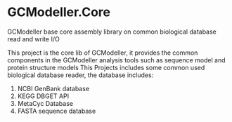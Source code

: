 # GCModeller.Core
GCModeller base core assembly library on common biological database read and write I/O


This project is the core lib of GCModeller, it provides the common components in the GCModeller analysis tools such as sequence model and protein structure models
This Projects includes some common used biological database reader, the database includes:

1. NCBI GenBank database
2. KEGG DBGET API
3. MetaCyc Database 
4. FASTA sequence database



